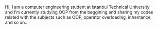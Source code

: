 Hi, I am a computer engineering student at Istanbul Technical University and I'm currently studying OOP from the beggining 
and sharing my codes related with the subjects such as OOP, operator overloading, inheritance and so on..
